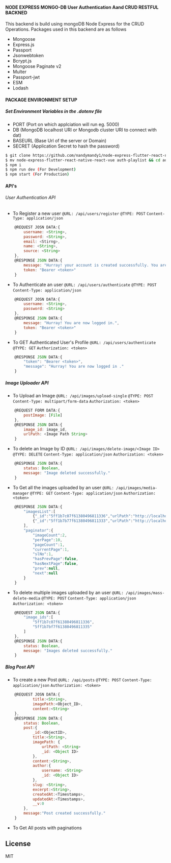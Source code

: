 #### NODE EXPRESS MONGO-DB User Authentication Aand CRUD RESTFUL BACKNED

This backend is build using mongoDB Node Express for the CRUD Operations. Packages used in this backend are as follows

  - Mongoose
  - Express.js
  - Passport
  - Jsonwebtoken
  - Bcrypt.js
  - Mongoose Paginate v2
  - Multer
  - Passport-jwt
  - ESM
  - Lodash

#### PACKAGE ENVIRONMENT SETUP

##### Set Environment Variables in the .dotenv file
- PORT (Port on which applciation will run eg. 5000)
- DB (MongoDB localhost URI or Mongodb cluster URI to connect with dat)
- BASEURL (Base Url of the server or Domain)
- SECRET (Application Secret to hash the password)

```sh
$ git clone https://github.com/nandymandy1/node-express-flutter-react-native-react-vue.git
$ mv node-express-flutter-react-native-react-vue auth-playlist && cd auth-playlist && cd server
$ npm i
$ npm run dev (For Development)
$ npm start (For Production)
```

#### API's

###### User Authentication API

- To Register a new user
`@URL: /api/users/register`
`@TYPE: POST`
`Content-Type: application/json`
```javascript
    @REQUEST JOSN DATA:{ 
        username: <String>, 
        password: <String>, 
        email: <Stirng>,
        name: <String>,
        source: <String>
    },
    @RESPONSE JSON DATA:{
        message: "Hurray! your account is created successfully. You are now ready to go.",
        token: "Bearer <token>"
    }
```

- To Authenticate an user
`@URL: /api/users/authenticate`
`@TYPE: POST`
`Content-Type: application/json`
```javascript
    @REQUEST JOSN DATA:{ 
        username: <String>, 
        password: <String>
    },
    @RESPONSE JSON DATA:{
        message: "Hurray! You are now logged in.",
        token: "Bearer <token>"
    }
```

- To GET Authenticated User's Profile
`@URL: /api/users/authenticate`
`@TYPE: GET`
`Authorization: <token>`
```javascript
    @RESPONSE JSON DATA:{
        "token": "Bearer <token>",
        "message": "Hurray! You are now logged in ."
    }
```

##### Image Uploader API

- To Upload an Image
`@URL: /api/images/upload-single`
`@TYPE: POST`
`Content-Type: multipart/form-data`
`Authorization: <token>`
```javascript
    @REQUEST FORM DATA:{ 
        postImage: [File]
    },
    @RESPONSE JSON DATA:{
        image_id: image_id, 
        urlPath: <Image Path String>
    }
```

- To delete an Image by ID
`@URL: /api/images/delete-image/<Image ID>`
`@TYPE: DELETE`
`Content-Type: application/json`
`Authorization: <token>`
```javascript
    @RESPONSE JSON DATA:{
        status: Boolean, 
        message: "Image deleted successfully."
    }
```

- To Get all the images uploaded by an user
`@URL: /api/images/media-manager`
`@TYPE: GET`
`Content-Type: application/json`
`Authorization: <token>`
```javascript
    @RESPONSE JSON DATA:{
        "imagesList":[
            {"_id":"5ff1b7c07f61380496811336","urlPath":"http://localhost:5000/postImages/img-1609676736697.png"},
            {"_id":"5ff1b7b77f61380496811333","urlPath":"http://localhost:5000/postImages/img-1609676727088.png"}
        ],
        "paginator":{
            "imageCount":2,
            "perPage":10,
            "pageCount":1,
            "currentPage":1,
            "slNo":1,
            "hasPrevPage":false,
            "hasNextPage":false,
            "prev":null,
            "next":null
        }
    }
```

- To delete multiple images uploaded by an user
`@URL: /api/images/mass-delete-media`
`@TYPE: POST`
`Content-Type: application/json`
`Authorization: <token>`
```javascript
    @REQUEST JSON DATA:{
        "image_ids":[
            "5ff1b7c07f61380496811336",
            "5ff1b7bf7f61380496811335"
        ]
    },
    @RESPONSE JSON DATA:{
        status: Boolean, 
        message: "Images deleted successfully."
    }
```

##### Blog Post API

- To create a new Post
`@URL: /api/posts`
`@TYPE: POST`
`Content-Type: application/json`
`Authorization: <token>`
```javascript
    @REQUEST JOSN DATA:{ 
            title:<String>,
            imagePath:<Object_ID>,
            content:<String>
    },
    @RESPONSE JSON DATA:{
        status: Boolean,
        post:{
            _id:<ObjectID>,
            title:<String>,
            imagePath: {
                urlPath: <String>
                _id: <Object ID>
            },
            content:<String>,
            author:{
                username: <String>
                _id: <Object ID>
            },
            slug: <String>,
            excerpt:<String>,
            createdAt:<Timestamps>,
            updatedAt:<Timestamps>,
            __v:0
        },
        message:"Post created successfully."
    }
```

- To Get All posts with paginations


License
----

MIT
